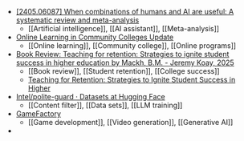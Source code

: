 - [[2405.06087] When combinations of humans and AI are useful: A systematic review and meta-analysis](https://arxiv.org/abs/2405.06087)
	- [[Artificial intelligence]], [[AI assistant]], [[Meta-analysis]]
- [Online Learning in Community Colleges Update](https://onedtech.philhillaa.com/p/online-learning-in-community-colleges-update-fall-2023)
	- [[Online learning]], [[Community college]], [[Online programs]]
- [Book Review: Teaching for retention: Strategies to ignite student success in higher education by Mackh, B.M. - Jeremy Koay, 2025](https://journals.sagepub.com/doi/abs/10.1177/15210251241312928?journalCode=csra)
	- [[Book review]], [[Student retention]], [[College success]]
	- [Teaching for Retention: Strategies to Ignite Student Success in Higher](https://www.routledge.com/Teaching-for-Retention-Strategies-to-Ignite-Student-Success-in-Higher-Education/Mackh/p/book/9781032811833)
- [Intel/polite-guard · Datasets at Hugging Face](https://huggingface.co/datasets/Intel/polite-guard)
	- [[Content filter]], [[Data sets]], [[LLM training]]
- [GameFactory](https://vvictoryuki.github.io/gamefactory/)
	- [[Game development]], [[Video generation]], [[Generative AI]]
-